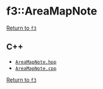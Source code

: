 # f3::AreaMapNote

[Return to `f3`](/docs/f3.md)

## C++

- [`AreaMapNote.hpp`](/src/f3/AreaMapNote.hpp)
- [`AreaMapNote.cpp`](/src/f3/AreaMapNote.cpp)

[Return to `f3`](/docs/f3.md)